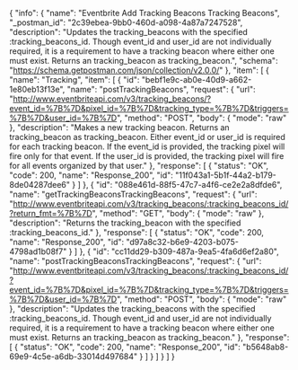 {
  "info": {
    "name": "Eventbrite Add Tracking Beacons Tracking Beacons",
    "_postman_id": "2c39ebea-9bb0-460d-a098-4a87a7247528",
    "description": "Updates the tracking_beacons with the specified :tracking_beacons_id. Though event_id and user_id are not individually required, it is a requirement to have a tracking beacon where either one must exist. Returns an tracking_beacon as tracking_beacon.",
    "schema": "https://schema.getpostman.com/json/collection/v2.0.0/"
  },
  "item": [
    {
      "name": "Tracking",
      "item": [
        {
          "id": "bebf1e9c-ab0e-40d9-a662-1e80eb13f13e",
          "name": "postTrackingBeacons",
          "request": {
            "url": "http://www.eventbriteapi.com/v3/tracking_beacons/?event_id=%7B%7D&pixel_id=%7B%7D&tracking_type=%7B%7D&triggers=%7B%7D&user_id=%7B%7D",
            "method": "POST",
            "body": {
              "mode": "raw"
            },
            "description": "Makes a new tracking beacon. Returns an tracking_beacon as tracking_beacon. Either event_id or user_id is required for each tracking beacon. If the event_id is provided, the tracking pixel will fire only for that event. If the user_id is provided, the tracking pixel will fire for all events organized by that user."
          },
          "response": [
            {
              "status": "OK",
              "code": 200,
              "name": "Response_200",
              "id": "11f043a1-5b1f-44a2-b179-8de04287dee6"
            }
          ]
        },
        {
          "id": "088e461d-88f5-47c7-a4f6-ce2e2a8dfde6",
          "name": "getTrackingBeaconsTrackingBeacons",
          "request": {
            "url": "http://www.eventbriteapi.com/v3/tracking_beacons/:tracking_beacons_id/?return_fmt=%7B%7D",
            "method": "GET",
            "body": {
              "mode": "raw"
            },
            "description": "Returns the tracking_beacon with the specified :tracking_beacons_id."
          },
          "response": [
            {
              "status": "OK",
              "code": 200,
              "name": "Response_200",
              "id": "d97a8c32-b6e9-4203-b075-4798ad1b08f7"
            }
          ]
        },
        {
          "id": "cc11dd29-b309-487a-9ea5-4fa6d6ef2a80",
          "name": "postTrackingBeaconsTrackingBeacons",
          "request": {
            "url": "http://www.eventbriteapi.com/v3/tracking_beacons/:tracking_beacons_id/?event_id=%7B%7D&pixel_id=%7B%7D&tracking_type=%7B%7D&triggers=%7B%7D&user_id=%7B%7D",
            "method": "POST",
            "body": {
              "mode": "raw"
            },
            "description": "Updates the tracking_beacons with the specified :tracking_beacons_id. Though event_id and user_id are not individually required, it is a requirement to have a tracking beacon where either one must exist. Returns an tracking_beacon as tracking_beacon."
          },
          "response": [
            {
              "status": "OK",
              "code": 200,
              "name": "Response_200",
              "id": "b5648ab8-69e9-4c5e-a6db-33014d497684"
            }
          ]
        }
      ]
    }
  ]
}